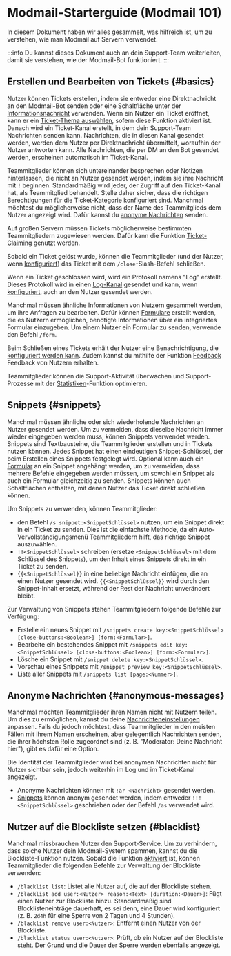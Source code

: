 # Modmail-Starterguide (Modmail 101)

In diesem Dokument haben wir alles gesammelt, was hilfreich ist, um zu verstehen, wie man Modmail auf Servern verwendet.

:::info
Du kannst dieses Dokument auch an dein Support-Team weiterleiten, damit sie verstehen, wie der Modmail-Bot funktioniert.
:::

## Erstellen und Bearbeiten von Tickets {#basics}

Nutzer können Tickets erstellen, indem sie entweder eine Direktnachricht an den Modmail-Bot senden oder eine Schaltfläche unter der [Informationsnachricht](./configuration/modmail-info) verwenden. Wenn ein Nutzer ein Ticket eröffnet, kann er ein [Ticket-Thema auswählen](./advanced-features/ticket-topics), sofern diese Funktion aktiviert ist. Danach wird ein Ticket-Kanal erstellt, in dem dein Support-Team Nachrichten senden kann. Nachrichten, die in diesen Kanal gesendet werden, werden dem Nutzer per Direktnachricht übermittelt, woraufhin der Nutzer antworten kann. Alle Nachrichten, die per DM an den Bot gesendet werden, erscheinen automatisch im Ticket-Kanal.

Teammitglieder können sich untereinander besprechen oder Notizen hinterlassen, die nicht an Nutzer gesendet werden, indem sie ihre Nachricht mit `!` beginnen. Standardmäßig wird jeder, der Zugriff auf den Ticket-Kanal hat, als Teammitglied behandelt. Stelle daher sicher, dass die richtigen Berechtigungen für die Ticket-Kategorie konfiguriert sind. Manchmal möchtest du möglicherweise nicht, dass der Name des Teammitglieds dem Nutzer angezeigt wird. Dafür kannst du [anonyme Nachrichten](#anonymous-messages) senden.

Auf großen Servern müssen Tickets möglicherweise bestimmten Teammitgliedern zugewiesen werden. Dafür kann die Funktion [Ticket-Claiming](./advanced-features/ticket-claiming) genutzt werden.

Sobald ein Ticket gelöst wurde, können die Teammitglieder (und der Nutzer, wenn [konfiguriert](./configuration/ticket-close)) das Ticket mit dem `/close`-Slash-Befehl schließen.

Wenn ein Ticket geschlossen wird, wird ein Protokoll namens "Log" erstellt. Dieses Protokoll wird in einen [Log-Kanal](./configuration/bot-configuration) gesendet und kann, wenn [konfiguriert](./configuration/ticket-close), auch an den Nutzer gesendet werden.

Manchmal müssen ähnliche Informationen von Nutzern gesammelt werden, um ihre Anfragen zu bearbeiten. Dafür können [Formulare](./advanced-features/forms) erstellt werden, die es Nutzern ermöglichen, benötigte Informationen über ein integriertes Formular einzugeben. Um einem Nutzer ein Formular zu senden, verwende den Befehl `/form`.

Beim Schließen eines Tickets erhält der Nutzer eine Benachrichtigung, die [konfiguriert werden kann](./configuration/bot-configuration). Zudem kannst du mithilfe der Funktion [Feedback](./advanced-features/support-feedback) Feedback von Nutzern erhalten.

Teammitglieder können die Support-Aktivität überwachen und Support-Prozesse mit der [Statistiken](./advanced-features/analytics)-Funktion optimieren.

## Snippets {#snippets}

Manchmal müssen ähnliche oder sich wiederholende Nachrichten an Nutzer gesendet werden. Um zu vermeiden, dass dieselbe Nachricht immer wieder eingegeben werden muss, können Snippets verwendet werden. Snippets sind Textbausteine, die Teammitglieder erstellen und in Tickets nutzen können. Jedes Snippet hat einen eindeutigen Snippet-Schlüssel, der beim Erstellen eines Snippets festgelegt wird. Optional kann auch ein [Formular](./advanced-features/forms) an ein Snippet angehängt werden, um zu vermeiden, dass mehrere Befehle eingegeben werden müssen, um sowohl ein Snippet als auch ein Formular gleichzeitig zu senden. Snippets können auch Schaltflächen enthalten, mit denen Nutzer das Ticket direkt schließen können.

<SlashCommandExplanation />

Um Snippets zu verwenden, können Teammitglieder:

* den Befehl `/s snippet:<SnippetSchlüssel>` nutzen, um ein Snippet direkt in ein Ticket zu senden. Dies ist die einfachste Methode, da ein Auto-Vervollständigungsmenü Teammitgliedern hilft, das richtige Snippet auszuwählen.
* `!!<SnippetSchlüssel>` schreiben (ersetze `<SnippetSchlüssel>` mit dem Schlüssel des Snippets), um den Inhalt eines Snippets direkt in ein Ticket zu senden.
* `{{<SnippetSchlüssel}}` in eine beliebige Nachricht einfügen, die an einen Nutzer gesendet wird. `{{<SnippetSchlüssel}}` wird durch den Snippet-Inhalt ersetzt, während der Rest der Nachricht unverändert bleibt.

Zur Verwaltung von Snippets stehen Teammitgliedern folgende Befehle zur Verfügung:

* Erstelle ein neues Snippet mit `/snippets create key:<SnippetSchlüssel> [close-buttons:<Boolean>] [form:<Formular>]`.
* Bearbeite ein bestehendes Snippet mit `/snippets edit key:<SnippetSchlüssel> [close-buttons:<Boolean>] [form:<Formular>]`.
* Lösche ein Snippet mit `/snippet delete key:<SnippetSchlüssel>`.
* Vorschau eines Snippets mit `/snippet preview key:<SnippetSchlüssel>`.
* Liste aller Snippets mit `/snippets list [page:<Nummer>]`.

## Anonyme Nachrichten {#anonymous-messages}

Manchmal möchten Teammitglieder ihren Namen nicht mit Nutzern teilen. Um dies zu ermöglichen, kannst du deine [Nachrichteneinstellungen](./configuration/advanced-messaging) anpassen. Falls du jedoch möchtest, dass Teammitglieder in den meisten Fällen mit ihrem Namen erscheinen, aber gelegentlich Nachrichten senden, die ihrer höchsten Rolle zugeordnet sind (z. B. "Moderator: Deine Nachricht hier"), gibt es dafür eine Option.

Die Identität der Teammitglieder wird bei anonymen Nachrichten nicht für Nutzer sichtbar sein, jedoch weiterhin im Log und im Ticket-Kanal angezeigt.

* Anonyme Nachrichten können mit `!ar <Nachricht>` gesendet werden.
* [Snippets](#snippets) können anonym gesendet werden, indem entweder `!!!<SnippetSchlüssel>` geschrieben oder der Befehl `/as` verwendet wird.

## Nutzer auf die Blockliste setzen {#blacklist}

Manchmal missbrauchen Nutzer den Support-Service. Um zu verhindern, dass solche Nutzer dein Modmail-System spammen, kannst du die Blockliste-Funktion nutzen. Sobald die Funktion [aktiviert](./configuration/bot-configuration) ist, können Teammitglieder die folgenden Befehle zur Verwaltung der Blockliste verwenden:

<SlashCommandExplanation />

* `/blacklist list`: Listet alle Nutzer auf, die auf der Blockliste stehen.
* `/blacklist add user:<Nutzer> reason:<Text> [duration:<Dauer>]`: Fügt einen Nutzer zur Blockliste hinzu. Standardmäßig sind Blocklisteneinträge dauerhaft, es sei denn, eine Dauer wird konfiguriert (z. B. `2d4h` für eine Sperre von 2 Tagen und 4 Stunden).
* `/blacklist remove user:<Nutzer>`: Entfernt einen Nutzer von der Blockliste.
* `/blacklist status user:<Nutzer>`: Prüft, ob ein Nutzer auf der Blockliste steht. Der Grund und die Dauer der Sperre werden ebenfalls angezeigt.

